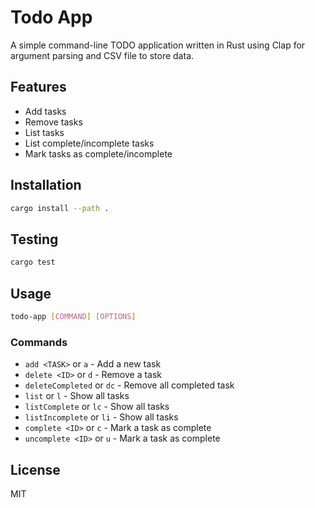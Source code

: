 # Todo App

A simple command-line TODO application written in Rust using Clap for argument parsing and CSV file to store data.

## Features

- Add tasks
- Remove tasks
- List tasks
- List complete/incomplete tasks
- Mark tasks as complete/incomplete

## Installation

```bash
cargo install --path .
```

## Testing

```bash
cargo test
```

## Usage

```bash
todo-app [COMMAND] [OPTIONS]
```

### Commands
- `add <TASK>` or `a` - Add a new task
- `delete <ID>` or `d` - Remove a task
- `deleteCompleted` or `dc` - Remove all completed task
- `list` or `l` - Show all tasks
- `listComplete` or `lc` - Show all tasks
- `listIncomplete` or `li` - Show all tasks
- `complete <ID>` or `c` - Mark a task as complete
- `uncomplete <ID>` or `u` - Mark a task as complete

## License

MIT
